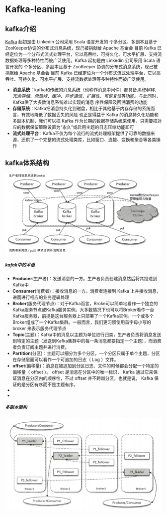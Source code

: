 # Kafka-leaning
## kafka介绍
  [Kafka](http://kafka.apache.org/) 起初是由 Linkedin 公司采用 Scala 语言开发的 个多分区、多副本且基于 ZooKeeper协调的分布式消息系统，现己被捐献给 Apache 基金会 目前 Kafka 已经定位为一个分布式流式处理平台，它以高吞吐、可持久化、可水平扩展、支持流数据处理等多种特性而被广泛使用。Kafka 起初是由 Linkedin 公司采用 Scala 语言开发的 个多分区、多副本且基于 ZooKeeper 协调的分布式消息系统，现己被捐献给 Apache 基金会 目前 Kafka 已经定位为一个分布式流式处理平台，它以高吞吐、可持久化、可水平扩展、支持流数据处理等多种特性而被广泛使用。
   - **消息系统**：kafka和传统的消息系统（也称作消息中间件〉都具备*系统解耦*、_冗余存储_、_流量峰_、_缓冲_、_异步通信_、_扩展性_、*可恢复性*等功能。与此同时， Kafka供了大多数消息系统难以实现的消息 序性保障及回溯消费的功能
   - **存储系统**：Kafka把消息持久化到磁盘，相比于其他基于内存存储的系统而言，有效地降低了数据丢失的风险 也正是得益于 Kafka 的消息持久化功能和多副本机制，我们可以把 Kafka 作为长期的数据存储系统来使用，只需要把对应的数据保留策略设置为“永久”或启用主题的日志压缩功能即可
   - **流式处理平台**：Kafka不仅为每个流行的流式处理框架提供了可靠的数据来源，还供了一个完整的流式处理类库，比如窗口、连接、变换和聚合等各类操作
## kafka体系结构
![kafka体系结构](https://github.com/BrokenColor/Kafka-learning/blob/master/files/kafka%E4%BD%93%E7%B3%BB%E7%BB%93%E6%9E%84.jpg)
##### kafak中的术语
+  **Producer**(生产者)：发送消息的一方。生产者负责创建消息然后将其投递到Kafka中
+  **Consumer**(消费者)：接收消息的一方。消费者连接到 Kafka 上并接收消息，进而进行相应的业务逻辑处理
+  **Broker**(服务代理节点)：对于Kafka而言，Broke可以简单地看作一个独立的 Kafka服务节点或Kafka服务实例。大多数情况下也可以将Broker看作一台Kafka服务器，前提是这台服务器上只部署了一个Kafka实例。一个或多个Broker组成了一个Kafka集群。一般而言，我们更习惯使用首字母小写的 broker 来表示服务代理节点
+  **Topic**(主题)：Kafka中的消息以主题为单位进行归类，生产者负责将消息发送到特定的主题（发送到Kafka集群中的每一条消息都要指定一个主题），而消费者负责订阅主题并进行消费。
+  **Partition**(分区)：主题可以细分为多个分区，一个分区只属于单个主题，分区在存储层面可以看作一个可追加的日志（ Log ）文件。
+  **offset**(偏移量)：消息在被追加到分区日志、文件的时候都会分配一个特定的偏移量（ offset ）。 offset 是消息在分区中的唯一标识， Kafka 通过它来保证消息在分区内的顺序性，不过 offset 并不跨越分区，也就是说， Kafka 保证的是分区有序而不是主题有序。
+  
+  
##### 多副本架构
![kafka多副本架构](https://github.com/BrokenColor/Kafka-learning/blob/master/files/%E5%A4%9A%E5%89%AF%E6%9C%AC%E4%BD%93%E7%B3%BB%E7%BB%93%E6%9E%84.jpg) 